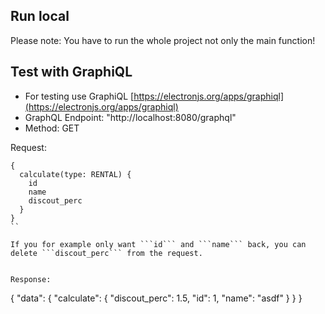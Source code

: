 ## Run local

Please note: You have to run the whole project not only the main function!


## Test with GraphiQL

* For testing use GraphiQL [https://electronjs.org/apps/graphiql](https://electronjs.org/apps/graphiql)
* GraphQL Endpoint: "http://localhost:8080/graphql"
* Method: GET

Request:

```
{
  calculate(type: RENTAL) {
    id
    name
    discout_perc
  }
}
``

If you for example only want ```id``` and ```name``` back, you can delete ```discout_perc``` from the request.


Response:
```
{
  "data": {
    "calculate": {
      "discout_perc": 1.5,
      "id": 1,
      "name": "asdf"
    }
  }
}
```
